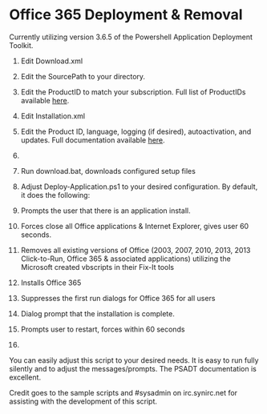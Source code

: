 # Office 365 Deployment & Removal

Currently utilizing version 3.6.5 of the Powershell Application Deployment Toolkit.


1. Edit Download.xml
  1. Edit the SourcePath to your directory.
  2. Edit the ProductID to match your subscription. Full list of ProductIDs available [here](https://support.microsoft.com/en-us/kb/2842297).

2. Edit Installation.xml
  1. Edit the Product ID, language, logging (if desired), autoactivation, and updates. Full documentation available [here](https://technet.microsoft.com/en-us/library/JJ219426.aspx).
  2. 
  


3. Run download.bat, downloads configured setup files

4. Adjust Deploy-Application.ps1 to your desired configuration. By default, it does the following:
  1. Prompts the user that there is an application install.
  2. Forces close all Office applications & Internet Explorer, gives user 60 seconds.
  3. Removes all existing versions of Office (2003, 2007, 2010, 2013, 2013 Click-to-Run, Office 365 & associated applications) utilizing the Microsoft created vbscripts in their Fix-It tools
  4. Installs Office 365
  5. Suppresses the first run dialogs for Office 365 for all users
  6. Dialog prompt that the installation is complete.
  7. Prompts user to restart, forces within 60 seconds

5. 

You can easily adjust this script to your desired needs. It is easy to run fully silently and to adjust the messages/prompts. The PSADT documentation is excellent. 

Credit goes to the sample scripts and #sysadmin on irc.synirc.net for assisting with the development of this script.

